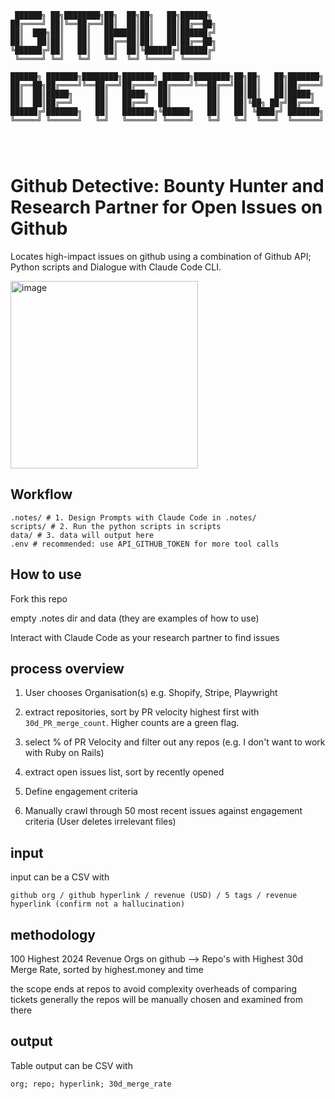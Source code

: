 
```
 ██████╗ ██╗████████╗██╗  ██╗██╗   ██╗██████╗                         
██╔════╝ ██║╚══██╔══╝██║  ██║██║   ██║██╔══██╗                        
██║  ███╗██║   ██║   ███████║██║   ██║██████╔╝                        
██║   ██║██║   ██║   ██╔══██║██║   ██║██╔══██╗                        
╚██████╔╝██║   ██║   ██║  ██║╚██████╔╝██████╔╝                        
 ╚═════╝ ╚═╝   ╚═╝   ╚═╝  ╚═╝ ╚═════╝ ╚═════╝                         
                                                                      
██████╗ ███████╗████████╗███████╗ ██████╗████████╗██╗██╗   ██╗███████╗
██╔══██╗██╔════╝╚══██╔══╝██╔════╝██╔════╝╚══██╔══╝██║██║   ██║██╔════╝
██║  ██║█████╗     ██║   █████╗  ██║        ██║   ██║██║   ██║█████╗  
██║  ██║██╔══╝     ██║   ██╔══╝  ██║        ██║   ██║╚██╗ ██╔╝██╔══╝  
██████╔╝███████╗   ██║   ███████╗╚██████╗   ██║   ██║ ╚████╔╝ ███████╗
╚═════╝ ╚══════╝   ╚═╝   ╚══════╝ ╚═════╝   ╚═╝   ╚═╝  ╚═══╝  ╚══════╝
                                                                      
                                                                      
                                                                                             
```
# Github Detective: Bounty Hunter and Research Partner for Open Issues on Github

Locates high-impact issues on github using a combination of Github API; Python scripts and Dialogue with Claude Code CLI.

<img width="300" height="auto" alt="image" src="https://github.com/user-attachments/assets/c1959170-8f43-4638-84ac-d51020b049e0" />

## Workflow

```
.notes/ # 1. Design Prompts with Claude Code in .notes/
scripts/ # 2. Run the python scripts in scripts
data/ # 3. data will output here
.env # recommended: use API_GITHUB_TOKEN for more tool calls
```


## How to use

Fork this repo

empty .notes dir and data (they are examples of how to use)

Interact with Claude Code as your research partner to find issues


## process overview

1. User chooses Organisation(s) e.g. Shopify, Stripe, Playwright

2.  extract repositories, sort by PR velocity highest first with `30d_PR_merge_count`. Higher counts are a green flag.

3. select % of PR Velocity and filter out any repos (e.g. I don't want to work with Ruby on Rails)

4. extract open issues list, sort by recently opened

5. Define engagement criteria

6. Manually crawl through 50 most recent issues against engagement criteria (User deletes irrelevant files)

## input

input can be a CSV with

```
github org / github hyperlink / revenue (USD) / 5 tags / revenue hyperlink (confirm not a hallucination)
```

## methodology


100 Highest 2024 Revenue Orgs on github --> Repo's with Highest 30d Merge Rate, sorted by highest.money and time

the scope ends at repos to avoid complexity overheads of comparing tickets generally the repos will be manually chosen and examined from there


## output
Table output can be CSV with

```
org; repo; hyperlink; 30d_merge_rate
```